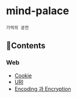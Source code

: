# mind-palace
`기억의 궁전`

## 📑Contents

### Web

- [Cookie](https://github.com/dlatldhs/mind-palace/blob/main/web/Cookie.md)
- [URI](https://github.com/dlatldhs/mind-palace/blob/main/web/URI.md)
- [Encoding 과 Encryption]()
